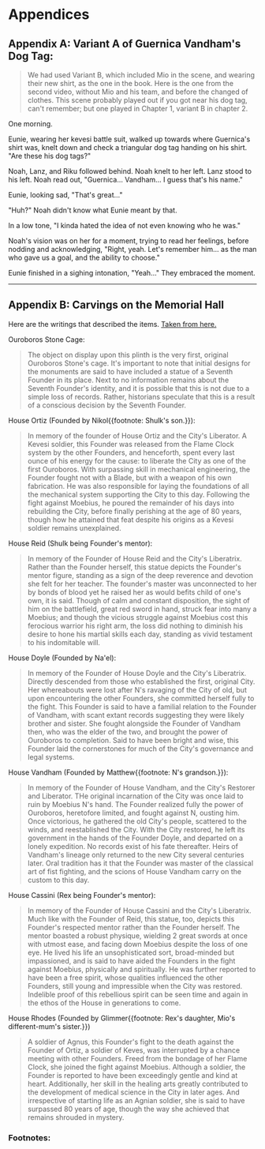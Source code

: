 # Appendices

## Appendix A: Variant A of Guernica Vandham's Dog Tag:

> We had used Variant B, which included Mio in the scene, and wearing their new shirt, as the one in the book. Here is the one from the second video, without Mio and his team, and before the changed of clothes. This scene probably played out if you got near his dog tag, can't remember; but one played in Chapter 1, variant B in chapter 2. 

One morning.

Eunie, wearing her kevesi battle suit, walked up towards where Guernica's shirt was, knelt down and check a triangular dog tag handing on his shirt. "Are these his dog tags?" 

Noah, Lanz, and Riku followed behind. Noah knelt to her left. Lanz stood to his left. Noah read out, "Guernica... Vandham... I guess that's his name." 

Eunie, looking sad, "That's great..." 

"Huh?" Noah didn't know what Eunie meant by that. 

In a low tone, "I kinda hated the idea of not even knowing who he was." 

Noah's vision was on her for a moment, trying to read her feelings, before nodding and acknowledging, "Right, yeah. Let's remember him... as the man who gave us a goal, and the ability to choose." 

Eunie finished in a sighing intonation, "Yeah..." They embraced the moment. 

---

## Appendix B: Carvings on the Memorial Hall
Here are the writings that described the items. [Taken from here.](https://xenoblade.fandom.com/wiki/Memorial_Hall)

Ouroboros Stone Cage:
> The object on display upon this plinth is the very first, original Ouroboros Stone's cage. It's important to note that initial designs for the monuments are said to have included a statue of a Seventh Founder in its place. Next to no information remains about the Seventh Founder's identity, and it is possible that this is not due to a simple loss of records. Rather, historians speculate that this is a result of a conscious decision by the Seventh Founder.

House Ortiz (Founded by Nikol{{footnote: Shulk's son.}}):
> In memory of the founder of House Ortiz and the City's Liberator. A Kevesi soldier, this Founder was released from the Flame Clock system by the other Founders, and henceforth, spent every last ounce of his energy for the cause: to liberate the City as one of the first Ouroboros. With surpassing skill in mechanical engineering, the Founder fought not with a Blade, but with a weapon of his own fabrication. He was also responsible for laying the foundations of all the mechanical system supporting the City to this day. Following the fight against Moebius, he poured the remainder of his days into rebuilding the City, before finally perishing at the age of 80 years, though how he attained that feat despite his origins as a Kevesi soldier remains unexplained. 

House Reid (Shulk being Founder's mentor):
> In memory of the Founder of House Reid and the City's Liberatrix. Rather than the Founder herself, this statue depicts the Founder's mentor figure, standing as a sign of the deep reverence and devotion she felt for her teacher. The founder's master was unconnected to her by bonds of blood yet he raised her as would befits child of one's own, it is said. Though of calm and constant disposition, the sight of him on the battlefield, great red sword in hand, struck fear into many a Moebius; and though the vicious struggle against Moebius cost this ferocious warrior his right arm, the loss did nothing to diminish his desire to hone his martial skills each day, standing as vivid testament to his indomitable will.

House Doyle (Founded by Na'el):
> In memory of the Founder of House Doyle and the City's Liberatrix. Directly descended from those who established the first, original City. Her whereabouts were lost after N's ravaging of the City of old, but upon encountering the other Founders, she committed herself fully to the fight. This Founder is said to have a familial relation to the Founder of Vandham, with scant extant records suggesting they were likely brother and sister. She fought alongside the Founder of Vandham then, who was the elder of the two, and brought the power of Ouroboros to completion. Said to have been bright and wise, this Founder laid the cornerstones for much of the City's governance and legal systems. 

House Vandham (Founded by Matthew{{footnote: N's grandson.}}):
> In memory of the Founder of House Vandham, and the City's Restorer and Liberator. THe original incarnation of the City was once laid to ruin by Moebius N's hand. The Founder realized fully the power of Ouroboros, heretofore limited, and fought against N, ousting him. Once victorious, he gathered the old City's people, scattered to the winds, and reestablished the City. With the City restored, he left its government in the hands of the Founder Doyle, and departed on a lonely expedition. No records exist of his fate thereafter. Heirs of Vandham's lineage only returned to the new City several centuries later. Oral tradition has it that the Founder was master of the classical art of fist fighting, and the scions of House Vandham carry on the custom to this day. 

House Cassini (Rex being Founder's mentor):
> In memory of the Founder of House Cassini and the City's Liberatrix. Much like with the Founder of Reid, this statue, too, depicts this Founder's respected mentor rather than the Founder herself. The mentor boasted a robust physique, wielding 2 great swords at once with utmost ease, and facing down Moebius despite the loss of one eye. He lived his life an unsophisticated sort, broad-minded but impassioned, and is said to have aided the Founders in the fight against Moebius, physically and spiritually. He was further reported to have been a free spirit, whose qualities influenced the other Founders, still young and impressible when the City was restored. Indelible proof of this rebellious spirit can be seen time and again in the ethos of the House in generations to come. 

House Rhodes (Founded by Glimmer{{footnote: Rex's daughter, Mio's different-mum's sister.}})
> A soldier of Agnus, this Founder's fight to the death against the Founder of Ortiz, a soldier of Keves, was interrupted by a chance meeting with other Founders. Freed from the bondage of her Flame Clock, she joined the fight against Moebius. Although a soldier, the Founder is reported to have been exceedingly gentle and kind at heart. Additionally, her skill in the healing arts greatly contributed to the development of medical science in the City in later ages. And irrespective of starting life as an Agnian soldier, she is said to have surpassed 80 years of age, though the way she achieved that remains shrouded in mystery.

### Footnotes: 